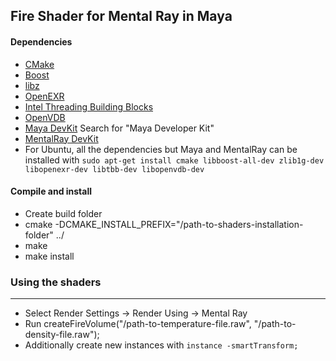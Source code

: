 Fire Shader for Mental Ray in Maya
-----------
#### Dependencies
* [CMake](http://www.cmake.org/)
* [Boost](www.boost.org)
* [libz](zlib.net)
* [OpenEXR](www.openexr.com)
* [Intel Threading Building Blocks](threadingbuildingblocks.org)
* [OpenVDB](http://www.openvdb.org/)
* [Maya DevKit](https://apps.exchange.autodesk.com/en) Search for "Maya Developer Kit"
* [MentalRay DevKit](http://knowledge.autodesk.com/support/maya/downloads/caas/downloads/content/mental-ray-plugin-for-maya-2016.html)
* For Ubuntu, all the dependencies but Maya and MentalRay can be installed with `sudo apt-get install cmake libboost-all-dev zlib1g-dev libopenexr-dev libtbb-dev libopenvdb-dev`

#### Compile and install
* Create build folder
* cmake -DCMAKE_INSTALL_PREFIX="/path-to-shaders-installation-folder" ../
* make
* make install

### Using the shaders
-----------
* Select Render Settings -> Render Using -> Mental Ray
* Run createFireVolume("/path-to-temperature-file.raw", "/path-to-density-file.raw");
* Additionally create new instances with ```instance -smartTransform;```
